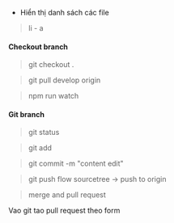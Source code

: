 - Hiển thị danh sách các file
> li - a

#### Checkout branch
> git checkout .

> git pull develop origin

> npm run watch

#### Git branch

> git status

> git add <file>

> git commit -m "content edit"

> git push flow sourcetree -> push to origin

> merge and pull request

Vao git tao pull request theo form

